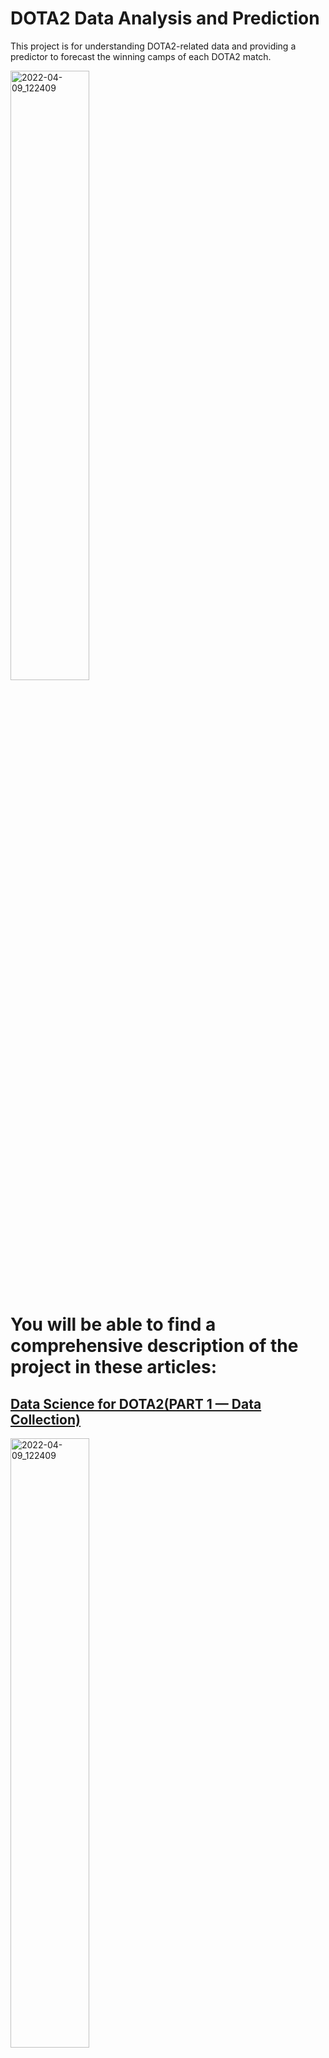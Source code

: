 # DOTA2 Data Analysis and Prediction
This project is for understanding DOTA2-related data and providing a predictor to forecast the winning camps of each DOTA2 match.

<img width="50%" height=50% alt="2022-04-09_122409" src="https://miro.medium.com/v2/resize:fit:1400/format:webp/1*5jntDOf_Lt2lSxMaK0tOAA.jpeg">

# You will be able to find a comprehensive description of the project in these articles:

## [Data Science for DOTA2(PART 1 — Data Collection)](https://medium.com/@xiaoyigu/data-science-for-dota2-part-1-data-collection-55d7d7cb07c1)

<img width="50%" height=50% alt="2022-04-09_122409" src="https://miro.medium.com/v2/resize:fit:1400/format:webp/1*NfPGxW5RykSnsIbn2XzJUA.jpeg">

## [Data Science for DOTA2(PART 2— Heroes EDA)](https://medium.com/@xiaoyigu/data-science-for-dota2-part-2-heroes-eda-15cd705d2c76)

<img width="50%" height=50% alt="2022-04-09_122409" src="https://github.com/Alleria1809/DOTA2/assets/97777827/11b7e0c0-a6f3-40f1-bb08-0ef913048ff9">

## [Data Science for DOTA2(PART 2 — Winning Camp Prediction based on Draft)](https://medium.com/@xiaoyigu/data-science-for-dota2-part-2-winning-camp-prediction-based-on-draft-bf1e56346cca)

<img width="50%" height=50% alt="2022-04-09_122409" src="https://miro.medium.com/v2/resize:fit:1400/format:webp/1*AH4qaXVuayaA-hevdXiU-Q.jpeg">
